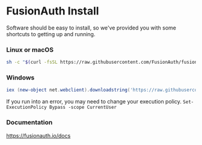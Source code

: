 # FusionAuth Install

Software should be easy to install, so we've provided you with some shortcuts to getting up and running. 

### Linux or macOS
```bash
sh -c "$(curl -fsSL https://raw.githubusercontent.com/FusionAuth/fusionauth-install/master/install.sh)"
```


### Windows
```powershell
iex (new-object net.webclient).downloadstring('https://raw.githubusercontent.com/FusionAuth/fusionauth-install/master/install.ps1')
```

If you run into an error, you may need to change your execution policy. `Set-ExecutionPolicy Bypass -scope CurrentUser`

### Documentation
https://fusionauth.io/docs